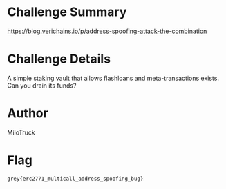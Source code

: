# Challenge Summary

https://blog.verichains.io/p/address-spoofing-attack-the-combination

# Challenge Details

A simple staking vault that allows flashloans and meta-transactions exists. Can you drain its funds?

# Author

MiloTruck

# Flag

`grey{erc2771_multicall_address_spoofing_bug}`